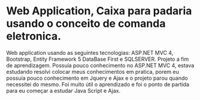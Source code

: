 # Web Application, Caixa para padaria usando o conceito de comanda eletronica.
Web application usando as seguintes tecnologias: ASP.NET MVC 4, Bootstrap, Entity Framework 5 DataBase First e SQLSERVER. Projeto a fim de aprendizagem. Possuía pouco conhecimento no ASP.NET MVC 4, estava estudando resolvi colocar meus conhecimentos em pratica, porem eu possuía pouco conhecimento em Jquery e Ajax e o projeto parou quando necessitei do mesmo. Foi muito útil o aprendizado e foi o ponto de partida para eu começar a estudar Java Script e Ajax.
